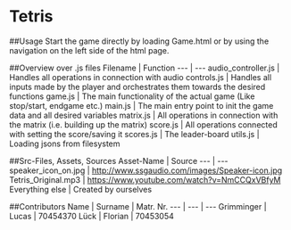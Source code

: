 # Tetris

##Usage
Start the game directly by loading Game.html or by using the navigation on the left side of the html page.

##Overview over .js files
Filename | Function
--- | ---
audio_controller.js | Handles all operations in connection with audio
controls.js | Handles all inputs made by the player and orchestrates them towards the desired functions
game.js | The main functionality of the actual game (Like stop/start, endgame etc.)
main.js | The main entry point to init the game data and all desired variables
matrix.js | All operations in connection with the matrix (i.e. building up the matrix)
score.js | All operations connected with setting the score/saving it
scores.js | The leader-board
utils.js | Loading jsons from filesystem

##Src-Files, Assets, Sources
Asset-Name | Source
--- | ---
speaker_icon_on.jpg | http://www.ssgaudio.com/images/Speaker-icon.jpg
Tetris_Original.mp3 | https://www.youtube.com/watch?v=NmCCQxVBfyM
Everything else | Created by ourselves


##Contributors
Name | Surname | Matr. Nr.
--- | --- | ---
Grimminger | Lucas | 70454370
Lück | Florian | 70453054


